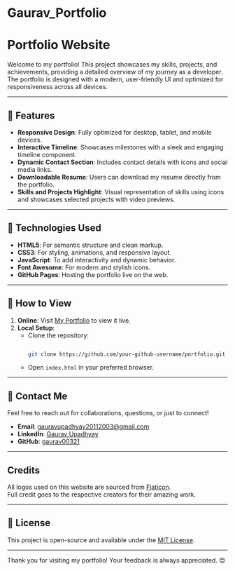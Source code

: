 # Gaurav_Portfolio
# Portfolio Website

Welcome to my portfolio! This project showcases my skills, projects, and achievements, providing a detailed overview of my journey as a developer. The portfolio is designed with a modern, user-friendly UI and optimized for responsiveness across all devices.

---

## 🌟 Features

- **Responsive Design**: Fully optimized for desktop, tablet, and mobile devices.
- **Interactive Timeline**: Showcases milestones with a sleek and engaging timeline component.
- **Dynamic Contact Section**: Includes contact details with icons and social media links.
- **Downloadable Resume**: Users can download my resume directly from the portfolio.
- **Skills and Projects Highlight**: Visual representation of skills using icons and showcases selected projects with video previews.

---

## 🔧 Technologies Used

- **HTML5**: For semantic structure and clean markup.
- **CSS3**: For styling, animations, and responsive layout.
- **JavaScript**: To add interactivity and dynamic behavior.
- **Font Awesome**: For modern and stylish icons.
- **GitHub Pages**: Hosting the portfolio live on the web.

---

## 🚀 How to View

1. **Online**: Visit [My Portfolio](https://gaurav00321.github.io/Gaurav_Portfolio/) to view it live.
2. **Local Setup**:
   - Clone the repository:
     ```bash
     
     git clone https://github.com/your-github-username/portfolio.git
     ```
   - Open `index.html` in your preferred browser.

---

## 📧 Contact Me

Feel free to reach out for collaborations, questions, or just to connect!  
- **Email**: gauravupadhyay20112003@gmail.com 
- **LinkedIn**: [Gaurav Upadhyay](https://www.linkedin.com/in/gauravupadhyay-tech/)  
- **GitHub**: [gaurav00321](https://github.com/gaurav00321)

---

## Credits
All logos used on this website are sourced from [Flaticon](https://www.flaticon.com).  
Full credit goes to the respective creators for their amazing work.

---

## 📜 License

This project is open-source and available under the [MIT License](LICENSE).

---

Thank you for visiting my portfolio! Your feedback is always appreciated. 😊


